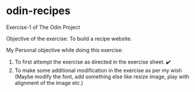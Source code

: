 # odin-recipes

Exercise-1 of The Odin Project

Objective of the exercise: To build a recipe website. 

My Personal objective while doing this exercise:
1. To first attempt the exercise as directed in the exercise sheet. :heavy_check_mark:
2. To make some additional modification in the exercise as per my wish (Maybe modify the font, add something else like resize image, play with alignment of the image etc.)


